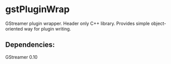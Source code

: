 # gstPluginWrap
GStreamer plugin wrapper. Header only C++ library. Provides simple object-oriented way for plugin writing.

## Dependencies:
GStreamer 0.10
